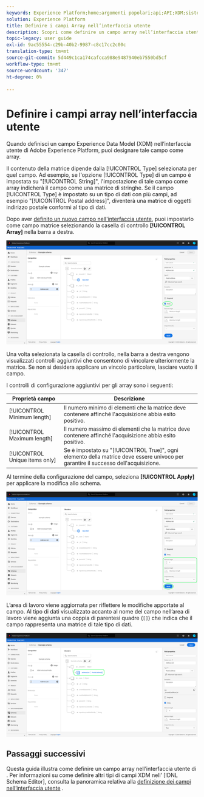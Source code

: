 ```yaml
---
keywords: Experience Platform;home;argomenti popolari;api;API;XDM;sistema XDM;modello dati esperienza;modello dati;ui;workspace;array;campo;
solution: Experience Platform
title: Definire i campi Array nell’interfaccia utente
description: Scopri come definire un campo array nell’interfaccia utente di Experience Platform.
topic-legacy: user guide
exl-id: 9ac55554-c29b-40b2-9987-c8c17cc2c00c
translation-type: tm+mt
source-git-commit: 5d449c1ca174cafcca988e9487940eb7550bd5cf
workflow-type: tm+mt
source-wordcount: '347'
ht-degree: 0%

---
```


# Definire i campi array nell’interfaccia utente

Quando definisci un campo Experience Data Model (XDM) nell’interfaccia utente di Adobe Experience Platform, puoi designare tale campo come array.

Il contenuto della matrice dipende dalla [!UICONTROL Type] selezionata per quel campo. Ad esempio, se l&#39;opzione [!UICONTROL Type] di un campo è impostata su &quot;[!UICONTROL String]&quot;, l&#39;impostazione di tale campo come array indicherà il campo come una matrice di stringhe. Se il campo [!UICONTROL Type] è impostato su un tipo di dati con più campi, ad esempio &quot;[!UICONTROL Postal address]&quot;, diventerà una matrice di oggetti indirizzo postale conformi al tipo di dati.

Dopo aver [definito un nuovo campo nell&#39;interfaccia utente](./overview.md#define), puoi impostarlo come campo matrice selezionando la casella di controllo **[!UICONTROL Array]** nella barra a destra.

![](../../images/ui/fields/special/array.png)

Una volta selezionata la casella di controllo, nella barra a destra vengono visualizzati controlli aggiuntivi che consentono di vincolare ulteriormente la matrice. Se non si desidera applicare un vincolo particolare, lasciare vuoto il campo.

I controlli di configurazione aggiuntivi per gli array sono i seguenti:

| Proprietà campo | Descrizione |
| --- | --- |
| [!UICONTROL Minimum length] | Il numero minimo di elementi che la matrice deve contenere affinché l&#39;acquisizione abbia esito positivo. |
| [!UICONTROL Maximum length] | Il numero massimo di elementi che la matrice deve contenere affinché l&#39;acquisizione abbia esito positivo. |
| [!UICONTROL Unique items only] | Se è impostato su &quot;[!UICONTROL True]&quot;, ogni elemento della matrice deve essere univoco per garantire il successo dell&#39;acquisizione. |

Al termine della configurazione del campo, seleziona **[!UICONTROL Apply]** per applicare la modifica allo schema.

![](../../images/ui/fields/special/array-config.png)

L’area di lavoro viene aggiornata per riflettere le modifiche apportate al campo. Al tipo di dati visualizzato accanto al nome del campo nell’area di lavoro viene aggiunta una coppia di parentesi quadre (`[]`) che indica che il campo rappresenta una matrice di tale tipo di dati.

![](../../images/ui/fields/special/array-applied.png)

## Passaggi successivi

Questa guida illustra come definire un campo array nell’interfaccia utente di . Per informazioni su come definire altri tipi di campi XDM nell’ [!DNL Schema Editor], consulta la panoramica relativa alla [definizione dei campi nell’interfaccia utente](./overview.md#special) .
